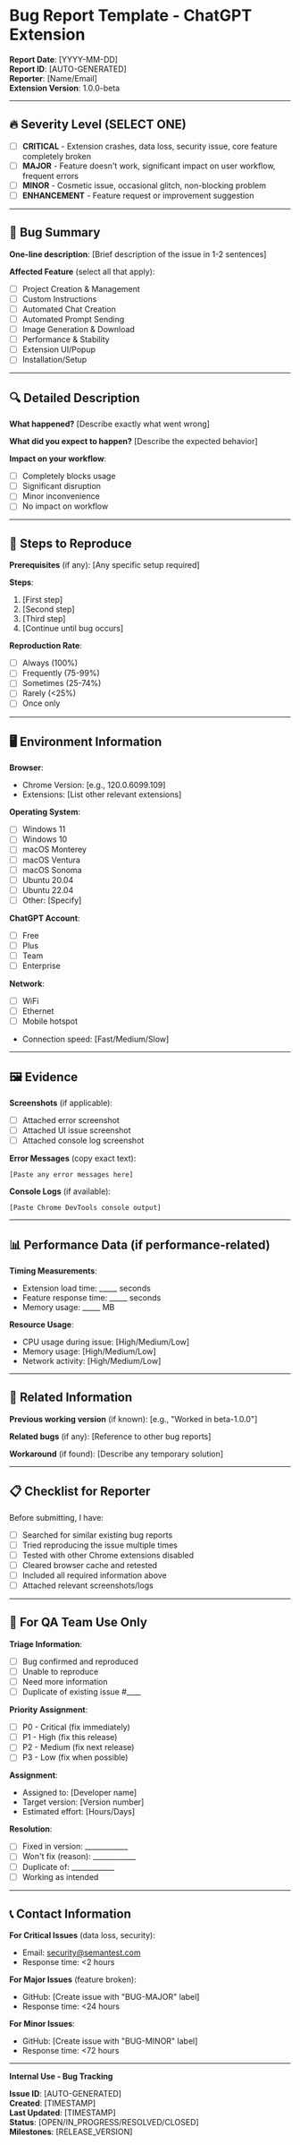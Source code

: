 # Bug Report Template - ChatGPT Extension

**Report Date**: [YYYY-MM-DD]  
**Report ID**: [AUTO-GENERATED]  
**Reporter**: [Name/Email]  
**Extension Version**: 1.0.0-beta

---

## 🔥 Severity Level (SELECT ONE)

- [ ] **CRITICAL** - Extension crashes, data loss, security issue, core feature completely broken
- [ ] **MAJOR** - Feature doesn't work, significant impact on user workflow, frequent errors
- [ ] **MINOR** - Cosmetic issue, occasional glitch, non-blocking problem
- [ ] **ENHANCEMENT** - Feature request or improvement suggestion

---

## 📝 Bug Summary

**One-line description**:
[Brief description of the issue in 1-2 sentences]

**Affected Feature** (select all that apply):
- [ ] Project Creation & Management
- [ ] Custom Instructions
- [ ] Automated Chat Creation  
- [ ] Automated Prompt Sending
- [ ] Image Generation & Download
- [ ] Performance & Stability
- [ ] Extension UI/Popup
- [ ] Installation/Setup

---

## 🔍 Detailed Description

**What happened?**
[Describe exactly what went wrong]

**What did you expect to happen?**
[Describe the expected behavior]

**Impact on your workflow**:
- [ ] Completely blocks usage
- [ ] Significant disruption
- [ ] Minor inconvenience
- [ ] No impact on workflow

---

## 🔄 Steps to Reproduce

**Prerequisites** (if any):
[Any specific setup required]

**Steps**:
1. [First step]
2. [Second step]
3. [Third step]
4. [Continue until bug occurs]

**Reproduction Rate**:
- [ ] Always (100%)
- [ ] Frequently (75-99%)
- [ ] Sometimes (25-74%)
- [ ] Rarely (<25%)
- [ ] Once only

---

## 🖥️ Environment Information

**Browser**:
- Chrome Version: [e.g., 120.0.6099.109]
- Extensions: [List other relevant extensions]

**Operating System**:
- [ ] Windows 11
- [ ] Windows 10
- [ ] macOS Monterey
- [ ] macOS Ventura
- [ ] macOS Sonoma
- [ ] Ubuntu 20.04
- [ ] Ubuntu 22.04
- [ ] Other: [Specify]

**ChatGPT Account**:
- [ ] Free
- [ ] Plus
- [ ] Team
- [ ] Enterprise

**Network**:
- [ ] WiFi
- [ ] Ethernet
- [ ] Mobile hotspot
- Connection speed: [Fast/Medium/Slow]

---

## 🖼️ Evidence

**Screenshots** (if applicable):
- [ ] Attached error screenshot
- [ ] Attached UI issue screenshot
- [ ] Attached console log screenshot

**Error Messages** (copy exact text):
```
[Paste any error messages here]
```

**Console Logs** (if available):
```
[Paste Chrome DevTools console output]
```

---

## 📊 Performance Data (if performance-related)

**Timing Measurements**:
- Extension load time: _____ seconds
- Feature response time: _____ seconds
- Memory usage: _____ MB

**Resource Usage**:
- CPU usage during issue: [High/Medium/Low]
- Memory usage: [High/Medium/Low]
- Network activity: [High/Medium/Low]

---

## 🔗 Related Information

**Previous working version** (if known):
[e.g., "Worked in beta-1.0.0"]

**Related bugs** (if any):
[Reference to other bug reports]

**Workaround** (if found):
[Describe any temporary solution]

---

## 📋 Checklist for Reporter

Before submitting, I have:
- [ ] Searched for similar existing bug reports
- [ ] Tried reproducing the issue multiple times
- [ ] Tested with other Chrome extensions disabled
- [ ] Cleared browser cache and retested
- [ ] Included all required information above
- [ ] Attached relevant screenshots/logs

---

## 🎯 For QA Team Use Only

**Triage Information**:
- [ ] Bug confirmed and reproduced
- [ ] Unable to reproduce
- [ ] Need more information
- [ ] Duplicate of existing issue #____

**Priority Assignment**:
- [ ] P0 - Critical (fix immediately)
- [ ] P1 - High (fix this release)
- [ ] P2 - Medium (fix next release)
- [ ] P3 - Low (fix when possible)

**Assignment**:
- Assigned to: [Developer name]
- Target version: [Version number]
- Estimated effort: [Hours/Days]

**Resolution**:
- [ ] Fixed in version: ____________
- [ ] Won't fix (reason): ____________
- [ ] Duplicate of: ____________
- [ ] Working as intended

---

## 📞 Contact Information

**For Critical Issues** (data loss, security):
- Email: security@semantest.com
- Response time: <2 hours

**For Major Issues** (feature broken):
- GitHub: [Create issue with "BUG-MAJOR" label]
- Response time: <24 hours

**For Minor Issues**:
- GitHub: [Create issue with "BUG-MINOR" label]
- Response time: <72 hours

---

**Internal Use - Bug Tracking**

**Issue ID**: [AUTO-GENERATED]  
**Created**: [TIMESTAMP]  
**Last Updated**: [TIMESTAMP]  
**Status**: [OPEN/IN_PROGRESS/RESOLVED/CLOSED]  
**Milestones**: [RELEASE_VERSION]